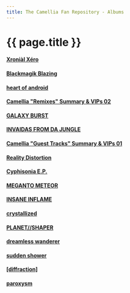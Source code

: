 ```yaml
---
title: The Camellia Fan Repository - Albums
---
```


# {{ page.title }}

#### [Xroniàl Xéro](albums/xronial-xero)

#### [Blackmagik Blazing](albums/blackmagik-blazing)

#### [heart of android](albums/heart-of-android)

#### [Camellia "Remixes" Summary & VIPs 02](albums/summary02)

#### [GALAXY BURST](albums/galaxy-burst)

#### [INVAIDAS FROM DA JUNGLE](albums/invaidas-from-da-jungle)

#### [Camellia "Guest Tracks" Summary & VIPs 01](albums/summary01)

#### [Reality Distortion](albums/reality-distortion)

#### [Cyphisonia E.P.](albums/cyphisonia)

#### [MEGANTO METEOR](albums/meganto-meteor)

#### [INSANE INFLAME](albums/insane-inflame)

#### [crystallized](albums/crystallized)

#### [PLANET//SHAPER](albums/planet-shaper)

#### [dreamless wanderer](albums/dreamless-wanderer)

#### [sudden shower](albums/sudden-shower)

#### [[diffraction]](albums/diffraction)

#### [paroxysm](albums/paroxysm)
